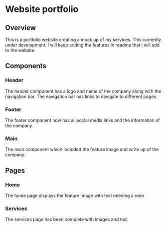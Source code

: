 # Website portfolio

## Overview
This is a portfolio website creating a mock up of my services.
This currently under development. 
I will keep adding the features in readme that i will add to the website

## Components

### Header
The header component has a logo and name of the company along with the navigation bar. The navigation bar has links to navigate to different pages.

### Footer
The footer component now has all social media links and the information of the company.

### Main
The main component which included the feature image and write up of the company.

## Pages

### Home
The home page displays the feature image with text needing a redo

### Services 
The services page has been complete with images and text
